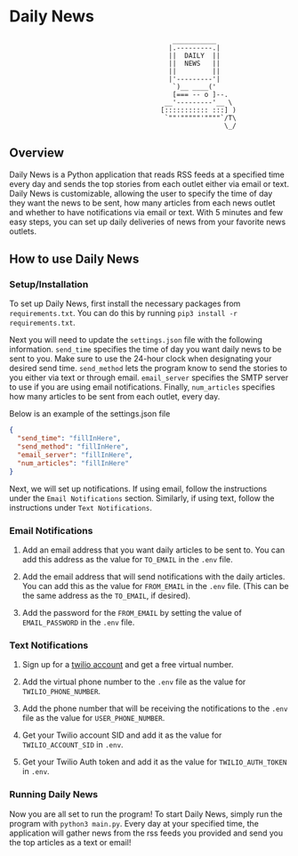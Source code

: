 # Daily News

                                             ___________
                                            |.---------.|
                                            ||  DAILY  ||
                                            ||  NEWS   ||
                                            ||         ||
                                            |'---------'|
                                             `)__ ____('
                                             [=== -- o ]--.
                                           __'---------'__ \
                                          [::::::::::: :::] )
                                           `""'"""""'""""`/T\
                                                          \_/

## Overview

Daily News is a Python application that reads RSS feeds at a specified time every day and sends the top stories from each outlet either via email or text. Daily News is customizable, allowing the user to specify the time of day they want the news to be sent, how many articles from each news outlet and whether to have notifications via email or text. With 5 minutes and few easy steps, you can set up daily deliveries of news from your favorite news outlets.

## How to use Daily News

### Setup/Installation

To set up Daily News, first install the necessary packages from `requirements.txt`. You can do this by running `pip3 install -r requirements.txt`.

Next you will need to update the `settings.json` file with the following information. `send_time` specifies the time of day you want daily news to be sent to you. Make sure to use the 24-hour clock when designating your desired send time. `send_method` lets the program know to send the stories to you either via text or through email. `email_server` specifies the SMTP server to use if you are using email notifications. Finally, `num_articles` specifies how many articles to be sent from each outlet, every day.

Below is an example of the settings.json file

```json
{
  "send_time": "fillInHere",
  "send_method": "fillInHere",
  "email_server": "fillInHere",
  "num_articles": "fillInHere"
}
```

Next, we will set up notifications. If using email, follow the instructions under the `Email Notifications` section. Similarly, if using text, follow the instructions under `Text Notifications`.

### Email Notifications

1. Add an email address that you want daily articles to be sent to. You can add this address as the value for `TO_EMAIL` in the `.env` file.

2. Add the email address that will send notifications with the daily articles. You can add this as the value for `FROM_EMAIL` in the `.env` file. (This can be the same address as the `TO_EMAIL`, if desired).

3. Add the password for the `FROM_EMAIL` by setting the value of `EMAIL_PASSWORD` in the `.env` file.

### Text Notifications

1. Sign up for a [twilio account](https://www.twilio.com/) and get a free virtual number.

2. Add the virtual phone number to the `.env` file as the value for `TWILIO_PHONE_NUMBER`.

3. Add the phone number that will be receiving the notifications to the `.env` file as the value for `USER_PHONE_NUMBER`.

4. Get your Twilio account SID and add it as the value for `TWILIO_ACCOUNT_SID` in `.env`.

5. Get your Twilio Auth token and add it as the value for `TWILIO_AUTH_TOKEN` in `.env`.

### Running Daily News

Now you are all set to run the program! To start Daily News, simply run the program with `python3 main.py`. Every day at your specified time, the application will gather news from the rss feeds you provided and send you the top articles as a text or email!
